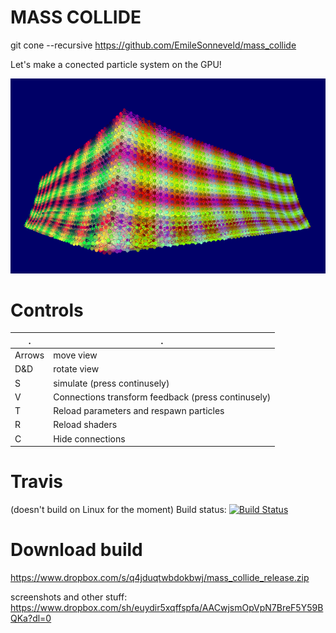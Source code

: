 MASS COLLIDE
============

git cone --recursive https://github.com/EmileSonneveld/mass_collide

Let's make a conected particle system on the GPU!

<img src="https://github.com/EmileSonneveld/mass_collide/blob/master/screenshots/bigBlob100000_05.PNG"/>

Controls
========

. | .
------ | ------
Arrows | move view
D&D    | rotate view
S      | simulate (press continusely)
V      | Connections transform feedback (press continusely)
T      | Reload parameters and respawn particles
R      | Reload shaders
C      | Hide connections


Travis
======
(doesn't build on Linux for the moment)
Build status:
[![Build Status](https://travis-ci.org/EmileSonneveld/mass_collide.png)](https://travis-ci.org/EmileSonneveld/mass_collide)

Download build
==============
https://www.dropbox.com/s/q4jduqtwbdokbwj/mass_collide_release.zip

screenshots and other stuff:
https://www.dropbox.com/sh/euydir5xqffspfa/AACwjsmOpVpN7BreF5Y59BQKa?dl=0